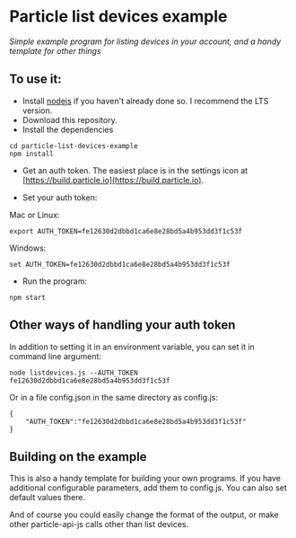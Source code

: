 # Particle list devices example
*Simple example program for listing devices in your account, and a handy template for other things*

## To use it:

- Install [nodejs](https://nodejs.org/) if you haven't already done so. I recommend the LTS version.
- Download this repository.
- Install the dependencies

```
cd particle-list-devices-example
npm install
```

- Get an auth token. The easiest place is in the settings icon at [https://build.particle.io](https://build.particle.io).

- Set your auth token:

Mac or Linux:

```
export AUTH_TOKEN=fe12630d2dbbd1ca6e8e28bd5a4b953dd3f1c53f
```

Windows:

```
set AUTH_TOKEN=fe12630d2dbbd1ca6e8e28bd5a4b953dd3f1c53f
```

- Run the program:

```
npm start
```

## Other ways of handling your auth token

In addition to setting it in an environment variable, you can set it in command line argument:

```
node listdevices.js --AUTH_TOKEN fe12630d2dbbd1ca6e8e28bd5a4b953dd3f1c53f
```

Or in a file config.json in the same directory as config.js:

```
{
	"AUTH_TOKEN":"fe12630d2dbbd1ca6e8e28bd5a4b953dd3f1c53f"
}
```

## Building on the example

This is also a handy template for building your own programs. If you have additional configurable parameters, add them to config.js. You can also set default values there.

And of course you could easily change the format of the output, or make other particle-api-js calls other than list devices.


